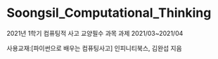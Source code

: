 # Soongsil_Computational_Thinking
2021년 1학기 컴퓨팅적 사고 교양필수 과목 과제
2021/03~2021/04

사용교재:[파이썬으로 배우는 컴퓨팅사고] 인피니티북스, 김완섭 지음
